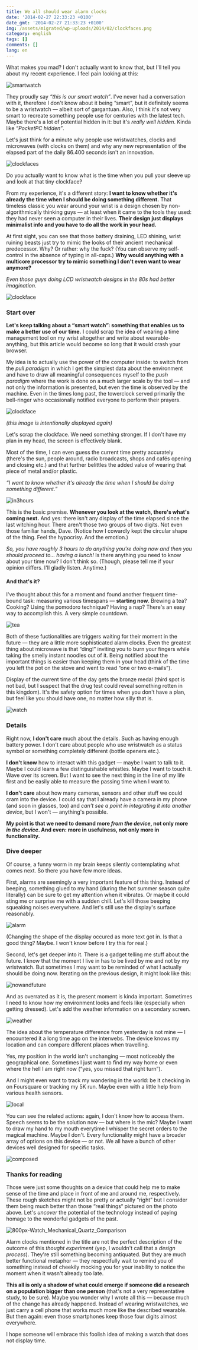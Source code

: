 ```yaml
---
title: We all should wear alarm clocks
date: '2014-02-27 22:33:23 +0100'
date_gmt: '2014-02-27 21:33:23 +0100'
img: /assets/migrated/wp-uploads/2014/02/clockfaces.png
category: english
tags: []
comments: []
lang: en
---
```

What makes you mad? I don't actually want to know that, but I'll tell you about my recent experience. I feel pain looking at this:

![smartwatch](/assets/migrated/wp-uploads/2014/02/smartwatch.jpg)

They proudly say _“this is our smart watch”_. I've never had a conversation with it, therefore I don't know about it being “smart”, but it definitely seems to be a wristwatch — albeit sort of gargantuan. Also, I think it's not very smart to recreate something people use for centuries with the latest tech. Maybe there's a lot of potential hidden in it: but it's _really well hidden_. Kinda like _“PocketPC hidden”_.

Let's just think for a minute why people use wristwatches, clocks and microwaves (with clocks on them) and why any new representation of the elapsed part of the daily 86.400 seconds isn't an innovation.

![clockfaces](/assets/migrated/wp-uploads/2014/02/clockfaces.png)

Do you actually want to know what is the time when you pull your sleeve up and look at that tiny clockface?

From my experience, it's a different story: **I want to know whether it's already the time when I should be doing something different.** That timeless classic you wear around your wrist is a design chosen by non-algorithmically thinking guys — at least when it came to the tools they used: they had never seen a computer in their lives. **Their design just displays minimalist info and you have to do all the work in your head.**

At first sight, you can see that those battery draining, LED shining, wrist ruining beasts just try to mimic the looks of their ancient mechanical predecessor. Why? Or rather: why the fuck? (You can observe my self-control in the absence of typing in all-caps.) **Why would anything with a multicore processor try to mimic something I don't even want to wear anymore?**

_Even those guys doing LCD wristwatch designs in the 80s had better imagination._

![clockface](/assets/migrated/wp-uploads/2014/02/clockface.png)

### Start over

**Let's keep talking about a “smart watch”: something that enables us to make a better use of our time.** I could scrap the idea of wearing a time management tool on my wrist altogether and write about wearable-anything, but this article would become so long that it would crash your browser.

My idea is to actually use the power of the computer inside: to switch from the _pull paradigm_ in which I get the simplest data about the environment and have to draw all meaningful consequences myself to the _push paradigm_ where the work is done on a much larger scale by the tool — and not only the information is presented, but even the time is observed by the machine. Even in the times long past, the towerclock served primarily the bell-ringer who occasionally notified everyone to perform their prayers.

![clockface](/assets/migrated/wp-uploads/2014/02/clockface.png)

_(this image is intentionally displayed again)_

Let's scrap the clockface. We need something stronger. If I don't have my plan in my head, the screen is effectively blank.

Most of the time, I can even guess the current time pretty accurately (there's the sun, people around, radio broadcasts, shops and cafés opening and closing etc.) and that further belittles the added value of wearing that piece of metal and/or plastic.

_“I want to know whether it's already the time when I should be doing something different.”_

![in3hours](/assets/migrated/wp-uploads/2014/02/in3hours.png)

This is the basic premise. **Whenever you look at the watch, there's what's coming next.** And yes: there isn't any display of the time elapsed since the last witching hour. There aren't those two groups of two digits. Not even those familiar hands, Dave. (Notice how I cowardly kept the circular shape of the thing. Feel the hypocrisy. And the emotion.)

_So, you have roughly 3 hours to do anything you're doing now and then you should proceed to… having a lunch!_ Is there anything you need to know about your time now? I don't think so. (Though, please tell me if your opinion differs. I'll gladly listen. Anytime.)

#### And that's it?

I've thought about this for a moment and found another frequent time-bound task: measuring various timespans — **starting now**. Brewing a tea? Cooking? Using the pomodoro technique? Having a nap? There's an easy way to accomplish this. A very simple countdown.

![tea](/assets/migrated/wp-uploads/2014/02/tea.png)

Both of these fuctionalities are triggers waiting for their moment in the future — they are a little more sophisticated alarm clocks. Even the greatest thing about microwave is that “ding!” inviting you to burn your fingers while taking the smelly instant noodles out of it. Being notified about the important things is easier than keeping them in your head (think of the time you left the pot on the stove and went to read “one or two e-mails”).

Display of the current time of the day gets the bronze medal (third spot is not bad, but I suspect that the drug test could reveal something rotten in this kingdom). It's the safety option for times when you don't have a plan, but feel like you should have one, no matter how silly that is.

![watch](/assets/migrated/wp-uploads/2014/02/watch.png)

### Details

Right now, **I don't care** much about the details. Such as having enough battery power. I don't care about people who use wristwatch as a status symbol or something completely different (bottle openers etc.).

**I don't know** how to interact with this gadget — maybe I want to talk to it. Maybe I could learn a few distinguishable whistles. Maybe I want to touch it. Wave over its screen. But I want to see the next thing in the line of my life first and be easily able to measure the passing time when I want to.

**I don't care** about how many cameras, sensors and other stuff we could cram into the device. I could say that I already have a camera in my phone (and soon in glasses, too) and _can't see a point in integrating it into another device_, but I won't — anything's possible.

**My point is that we need to demand more _from the device_, not only more _in the device_. And even: more in usefulness, not only more in functionality.**

### Dive deeper

Of course, a funny worm in my brain keeps silently contemplating what comes next. So there you have few more ideas.

First, alarms are seemingly a very important feature of this thing. Instead of beeping, something glued to my hand (during the hot summer season quite literally) can be sure to get my attention when it vibrates. Or maybe it could sting me or surprise me with a sudden chill. Let's kill those beeping squeaking noises everywhere. And let's still use the display's surface reasonably.

![alarm](/assets/migrated/wp-uploads/2014/02/alarm.png)

(Changing the shape of the display occured as more text got in. Is that a good thing? Maybe. I won't know before I try this for real.)

Second, let's get deeper into it. There is a gadget telling me stuff about the future. I know that the moment I live in has to be lived by me and not by my wristwatch. But sometimes I may want to be reminded of what I actually should be doing now. Iterating on the previous design, it might look like this:

![nowandfuture](/assets/migrated/wp-uploads/2014/02/nowandfuture1.png)

And as overrated as it is, the present moment is kinda important. Sometimes I need to know how my environment looks and feels like (especially when getting dressed). Let's add the weather information on a secondary screen.

![weather](/assets/migrated/wp-uploads/2014/02/weather.png)

The idea about the temperature difference from yesterday is not mine — I encountered it a long time ago on the interwebs. The device knows my location and can compare different places when travelling.

Yes, my position in the world isn't unchanging — most noticeably the geographical one. Sometimes I just want to find my way home or even where the hell I am right now (“yes, you missed that right turn”).

And I might even want to track my wandering in the world: be it checking in on Foursquare or tracking my 5K run. Maybe even with a little help from various health sensors.

![local](/assets/migrated/wp-uploads/2014/02/local.png)

You can see the related actions: again, I don't know how to access them. Speech seems to be the solution now — but where is the mic? Maybe I want to draw my hand to my mouth everytime I whisper the secret orders to the magical machine. Maybe I don't. Every functionality might have a broader array of options on this device — or not. We all have a bunch of other devices well designed for specific tasks.

![composed](/assets/migrated/wp-uploads/2014/02/composed.png)

### Thanks for reading

Those were just some thoughts on a device that could help me to make sense of the time and place in front of me and around me, respectively. These rough sketches might not be pretty or actually “right” but I consider them being much better than those “real things“ pictured on the photo above. Let's _uncover_ the potential of the technology instead of paying homage to the wonderful gadgets of the past.

![800px-Watch_Mechanical_Quartz_Comparison](/assets/migrated/wp-uploads/2014/02/800px-Watch_Mechanical_Quartz_Comparison.jpg)

Alarm clocks mentioned in the title are not the perfect description of the outcome of this _thought experiment_ (yep, I wouldn't call that a _design process_). They're still something becoming antiquated. But they are much better functional metaphor — they respectfully wait to remind you of something instead of cheekily mocking you for your inability to notice the moment when it wasn't already too late.

**This all is only a shadow of what could emerge if someone did a research on a population bigger than one person** (that's not a very representative study, to be sure). Maybe you wonder why I wrote all this — because much of the change has already happened. Instead of wearing wristwatches, we just carry a cell phone that works much more like the described wearable. But then again: even those smartphones keep those four digits almost everywhere.

I hope someone will embrace this foolish idea of making a watch that does not display time.
